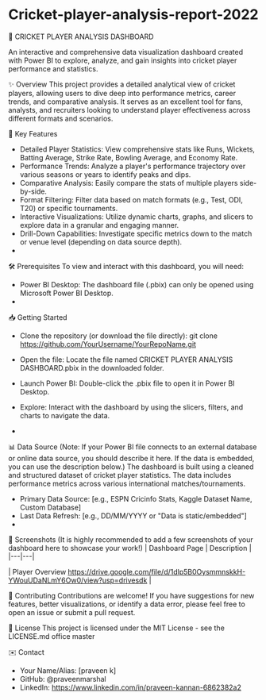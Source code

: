 # Cricket-player-analysis-report-2022


🏏 CRICKET PLAYER ANALYSIS DASHBOARD

An interactive and comprehensive data visualization dashboard created with Power BI to explore, analyze, and gain insights into cricket player performance and statistics.

✨ Overview
This project provides a detailed analytical view of cricket players, allowing users to dive deep into performance metrics, career trends, and comparative analysis. It serves as an excellent tool for fans, analysts, and recruiters looking to understand player effectiveness across different formats and scenarios.

🚀 Key Features
 * Detailed Player Statistics: View comprehensive stats like Runs, Wickets, Batting Average, Strike Rate, Bowling Average, and Economy Rate.
 * Performance Trends: Analyze a player's performance trajectory over various seasons or years to identify peaks and dips.
 * Comparative Analysis: Easily compare the stats of multiple players side-by-side.
 * Format Filtering: Filter data based on match formats (e.g., Test, ODI, T20) or specific tournaments.
 * Interactive Visualizations: Utilize dynamic charts, graphs, and slicers to explore data in a granular and engaging manner.
 * Drill-Down Capabilities: Investigate specific metrics down to the match or venue level (depending on data source depth).
 * 
🛠️ Prerequisites
To view and interact with this dashboard, you will need:
 * Power BI Desktop: The dashboard file (.pbix) can only be opened using Microsoft Power BI Desktop.
 * 
📥 Getting Started
 * Clone the repository (or download the file directly):
   git clone https://github.com/YourUsername/YourRepoName.git

 * Open the file: Locate the file named CRICKET PLAYER ANALYSIS DASHBOARD.pbix in the downloaded folder.
 * Launch Power BI: Double-click the .pbix file to open it in Power BI Desktop.
 * Explore: Interact with the dashboard by using the slicers, filters, and charts to navigate the data.
 * 
📊 Data Source
(Note: If your Power BI file connects to an external database or online data source, you should describe it here. If the data is embedded, you can use the description below.)
The dashboard is built using a cleaned and structured dataset of cricket player statistics. The data includes performance metrics across various international matches/tournaments.
 * Primary Data Source: [e.g., ESPN Cricinfo Stats, Kaggle Dataset Name, Custom Database]
 * Last Data Refresh: [e.g., DD/MM/YYYY or "Data is static/embedded"]
 * 
📸 Screenshots
(It is highly recommended to add a few screenshots of your dashboard here to showcase your work!)
| Dashboard Page | Description |
|---|---|

| Player Overview https://drive.google.com/file/d/1dlp5B0OysmmnskkH-YWouUDaNLmY6Ow0/view?usp=drivesdk |

🤝 Contributing
Contributions are welcome! If you have suggestions for new features, better visualizations, or identify a data error, please feel free to open an issue or submit a pull request.

📜 License
This project is licensed under the MIT License - see the LICENSE.md office master 

✉️ Contact
 * Your Name/Alias: [praveen k]
 * GitHub: @praveenmarshal
 * LinkedIn: https://www.linkedin.com/in/praveen-kannan-6862382a2
 
